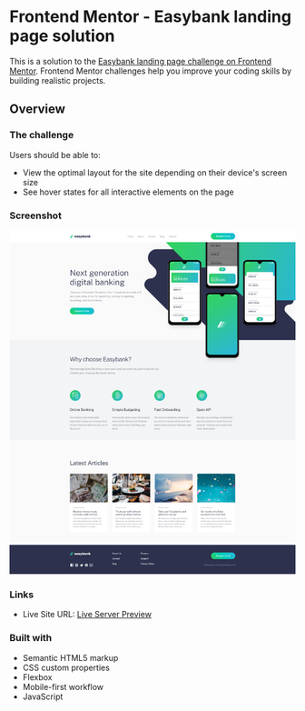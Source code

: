 # Frontend Mentor - Easybank landing page solution

This is a solution to the [Easybank landing page challenge on Frontend Mentor](https://www.frontendmentor.io/challenges/easybank-landing-page-WaUhkoDN). Frontend Mentor challenges help you improve your coding skills by building realistic projects.

## Overview

### The challenge

Users should be able to:

- View the optimal layout for the site depending on their device's screen size
- See hover states for all interactive elements on the page

### Screenshot

![](./screenshot.png)

### Links

- Live Site URL: [Live Server Preview](https://cptcartoon.github.io/Easybank-Landing-Page-FrontendMentorChallenge)

### Built with

- Semantic HTML5 markup
- CSS custom properties
- Flexbox
- Mobile-first workflow
- JavaScript
